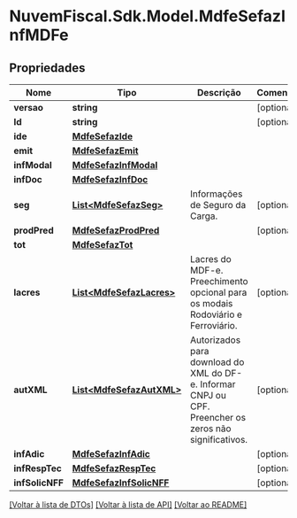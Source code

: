 # NuvemFiscal.Sdk.Model.MdfeSefazInfMDFe

## Propriedades

Nome | Tipo | Descrição | Comentários
------------ | ------------- | ------------- | -------------
**versao** | **string** |  | [optional] 
**Id** | **string** |  | [optional] 
**ide** | [**MdfeSefazIde**](MdfeSefazIde.md) |  | 
**emit** | [**MdfeSefazEmit**](MdfeSefazEmit.md) |  | 
**infModal** | [**MdfeSefazInfModal**](MdfeSefazInfModal.md) |  | 
**infDoc** | [**MdfeSefazInfDoc**](MdfeSefazInfDoc.md) |  | 
**seg** | [**List&lt;MdfeSefazSeg&gt;**](MdfeSefazSeg.md) | Informações de Seguro da Carga. | [optional] 
**prodPred** | [**MdfeSefazProdPred**](MdfeSefazProdPred.md) |  | [optional] 
**tot** | [**MdfeSefazTot**](MdfeSefazTot.md) |  | 
**lacres** | [**List&lt;MdfeSefazLacres&gt;**](MdfeSefazLacres.md) | Lacres do MDF-e.  Preechimento opcional para os modais Rodoviário e Ferroviário. | [optional] 
**autXML** | [**List&lt;MdfeSefazAutXML&gt;**](MdfeSefazAutXML.md) | Autorizados para download do XML do DF-e.  Informar CNPJ ou CPF. Preencher os zeros não significativos. | [optional] 
**infAdic** | [**MdfeSefazInfAdic**](MdfeSefazInfAdic.md) |  | [optional] 
**infRespTec** | [**MdfeSefazRespTec**](MdfeSefazRespTec.md) |  | [optional] 
**infSolicNFF** | [**MdfeSefazInfSolicNFF**](MdfeSefazInfSolicNFF.md) |  | [optional] 

[[Voltar à lista de DTOs]](../README.md#documentation-for-models) [[Voltar à lista de API]](../README.md#documentation-for-api-endpoints) [[Voltar ao README]](../README.md)

